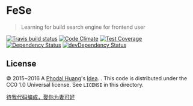 # FeSe

> Learning for build search engine for frontend user



[![Travis build status](http://img.shields.io/travis/phodal/fese.svg?style=flat)](https://travis-ci.org/phodal/fese)
[![Code Climate](https://codeclimate.com/github/phodal/fese/badges/gpa.svg)](https://codeclimate.com/github/phodal/fese)
[![Test Coverage](https://codeclimate.com/github/phodal/fese/badges/coverage.svg)](https://codeclimate.com/github/phodal/fese)
[![Dependency Status](https://david-dm.org/phodal/fese.svg)](https://david-dm.org/phodal/fese)
[![devDependency Status](https://david-dm.org/phodal/fese/dev-status.svg)](https://david-dm.org/phodal/fese#info=devDependencies)


License
---

© 2015~2016 A [Phodal Huang](https://www.phodal.com)'s [Idea](http://github.com/phodal/ideas). . This code is distributed under the CC0 1.0 Universal license. See `LICENSE` in this directory.

[待我代码编成，娶你为妻可好](http://www.xuntayizhan.com/person/ji-ke-ai-qing-zhi-er-shi-dai-wo-dai-ma-bian-cheng-qu-ni-wei-qi-ke-hao-wan/)
